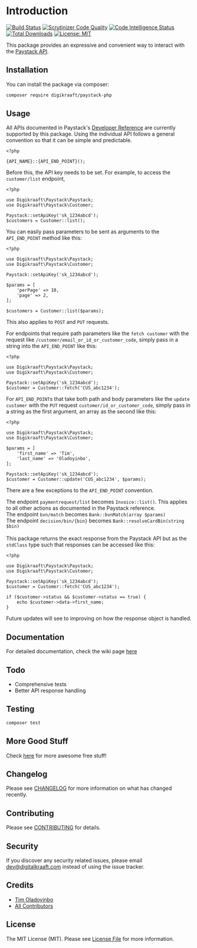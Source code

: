 # Introduction
[![Build Status](https://travis-ci.com/digikraaft/paystack-php.svg?branch=master)](https://travis-ci.com/digikraaft/paystack-php)
[![Scrutinizer Code Quality](https://scrutinizer-ci.com/g/digikraaft/paystack-php/badges/quality-score.png?b=master)](https://scrutinizer-ci.com/g/digikraaft/paystack-php/?branch=master)
[![Code Intelligence Status](https://scrutinizer-ci.com/g/digikraaft/paystack-php/badges/code-intelligence.svg?b=master)](https://scrutinizer-ci.com/code-intelligence)
[![Total Downloads](https://poser.pugx.org/digikraaft/paystack-php/downloads)](//packagist.org/packages/digikraaft/paystack-php)
[![License: MIT](https://img.shields.io/badge/License-MIT-yellow.svg)](https://opensource.org/licenses/MIT)


This package provides an expressive and convenient way to interact with the [Paystack API](https://developers.paystack.co/reference).

## Installation

You can install the package via composer:

```bash
composer require digikraaft/paystack-php
```

## Usage

All APIs documented in Paystack's [Developer Reference](https://developers.paystack.co/reference) are currently supported by this package.
Using the individual API follows a general convention so that it can be simple and predictable.

```
<?php 

{API_NAME}::{API_END_POINT}();

```
Before this, the API key needs to be set. For example, to access the `customer/list` endpoint,
```
<?php 

use Digikraaft\Paystack\Paystack;
use Digikraaft\Paystack\Customer;

Paystack::setApiKey('sk_1234abcd');
$customers = Customer::list();

```
You can easily pass parameters to be sent as arguments to the `API_END_POINT` method like this:
```
<?php

use Digikraaft\Paystack\Paystack;
use Digikraaft\Paystack\Customer;

Paystack::setApiKey('sk_1234abcd');

$params = [
    'perPage' => 10,
    'page' => 2,
];

$customers = Customer::list($params);

```
This also applies to `POST` and `PUT` requests.

For endpoints that require path parameters like the `fetch customer` with the request like `/customer/email_or_id_or_customer_code`,
simply pass in a string into the `API_END_POINT` like this:

```
<?php

use Digikraaft\Paystack\Paystack;
use Digikraaft\Paystack\Customer;

Paystack::setApiKey('sk_1234abcd');
$customer = Customer::fetch('CUS_abc1234');

```

For `API_END_POINT`s that take both path and body parameters like the `update customer` with the `PUT` request `customer/id_or_customer_code`,
simply pass in a string as the first argument, an array as the second like this:

```
<?php

use Digikraaft\Paystack\Paystack;
use Digikraaft\Paystack\Customer;

$params = [
    'first_name' => 'Tim',
    'last_name' => 'Oladoyinbo',
];

Paystack::setApiKey('sk_1234abcd');
$customer = Customer::update('CUS_abc1234', $params);

```

There are a few exceptions to the `API_END_POINT` convention.

The endpoint `paymentrequest/list` becomes `Invoice::list()`. This applies to all other actions as documented in the Paystack reference.\
The endpoint `bvn/match` becomes `Bank::bvnMatch(array $params)`\
The endpoint `decision/bin/{bin}` becomes `Bank::resolveCardBin(string $bin)`
<br><br>
This package returns the exact response from the Paystack API but as the `stdClass` type such that responses can be accessed like this:

```
<?php

use Digikraaft\Paystack\Paystack;
use Digikraaft\Paystack\Customer;

Paystack::setApiKey('sk_1234abcd');
$customer = Customer::fetch('CUS_abc1234');

if ($customer->status && $customer->status == true) {
    echo $customer->data->first_name;
}

```
Future updates will see to improving on how the response object is handled.

## Documentation
For detailed documentation, check the wiki page [here](../../wiki)

## Todo
* Comprehensive tests
* Better API response handling

## Testing

``` bash
composer test
```
## More Good Stuff
Check [here](https://github.com/digikraaft) for more awesome free stuff!

## Changelog

Please see [CHANGELOG](CHANGELOG.md) for more information on what has changed recently.

## Contributing

Please see [CONTRIBUTING](CONTRIBUTING.md) for details.

## Security

If you discover any security related issues, please email dev@digitalkraaft.com instead of using the issue tracker.

## Credits

- [Tim Oladoyinbo](https://github.com/timoladoyinbo)
- [All Contributors](../../contributors)

## License

The MIT License (MIT). Please see [License File](LICENSE.md) for more information.
